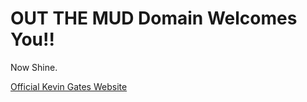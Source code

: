# OUT THE MUD Domain Welcomes You!!

Now Shine.

[Official Kevin Gates Website](https://www.kvngates.com)
